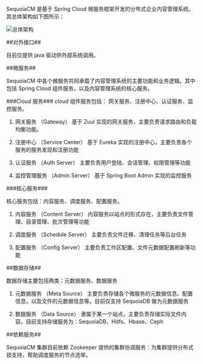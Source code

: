 SequoiaCM 是基于 Spring Cloud 微服务框架开发的分布式企业内容管理系统。其总体架构如下图所示：

![总体架构][overview]


##对外接口##

目前仅提供 java 驱动供外部系统调用。

##微服务##

SequoiaCM 中各个微服务共同承载了内容管理系统的主要功能和业务逻辑。其中包括 Spring Cloud 组件服务，以及内容管理系统的核心服务。

###Cloud 服务###
cloud 组件服务包括： 网关服务、注册中心、认证服务、监控服务。

1. 网关服务 （Gateway） 基于 Zuul 实现的网关服务，主要负责请求路由和负载均衡功能。

2. 注册中心 （Service Center） 基于 Eureka 实现的注册中心，主要负责各个服务的服务发现和注册功能

3. 认证服务 （Auth Server） 主要负责用户登陆、会话管理、权限管理等功能

4. 监控管理服务 （Admin Server） 基于 Spring Boot Admin 实现的监控服务

###核心服务###

核心服务包括：内容服务、调度服务、配置服务。

1. 内容服务 （Content Server） 内容服务以站点的形式存在，主要负责文件管理、目录管理、批次管理等功能

2. 调度服务 （Schedule Server） 主要负责文件迁移、清理任务等后台任务

3. 配置服务 （Config Server） 主要负责工作区配置、文件元数据配置刷新等功能

##数据存储##

数据存储主要包括两类：元数据服务、数据服务

1. 元数据服务 （Meta Source） 主要负责存储各个微服务的元数据信息、配置信息，以及文件的元数据信息等。目前仅支持 SequoiaDB 做为元数据服务

2. 数据服务 （Data Source） 隶属于某一个站点，主要负责存储实际文件内容。目前支持存储服务为：SequoiaDB、Hdfs、Hbase、Ceph

##依赖服务##

SequoiaCM 集群目前依赖 Zookeeper 提供的集群协调服务：为集群提供分布式锁支持，帮助调度服务的节点选举。


[overview]:SequoiaCM_Intro/overall_arch.png

